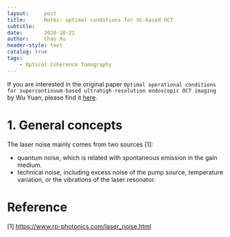 ```yaml
---
layout:     post
title:      Notes: optimal conditions for SC-based OCT 
subtitle:   
date:       2020-10-22
author:     Chao Xu
header-style: text 
catalog: true
tags:
    - Optical Coherence Tomography
---
```


If you are interested in the original paper `Optimal operational conditions for supercontinuum-based ultrahigh-resolution endoscopic OCT imaging` by Wu Yuan, please find it [here](https://www.osapublishing.org/ol/abstract.cfm?uri=ol-41-2-250).

# 1. General concepts

The laser noise mainly comes from two sources [1]:

- quantum noise, which is related with spontaneous emission in the gain medium.
- technical noise, including excess noise of the pump source, temperature variation, or  the vibrations of the laser resonator.

# Reference

[1] https://www.rp-photonics.com/laser_noise.html